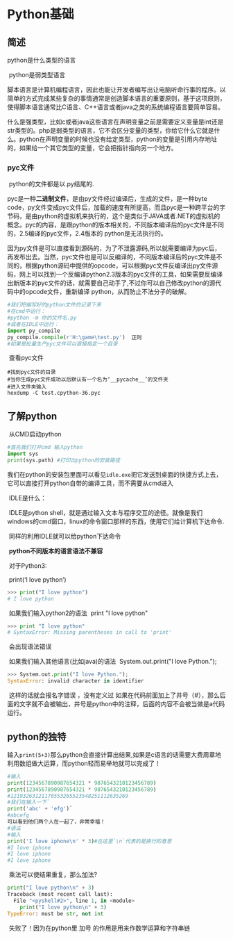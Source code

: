 # Python基础



## 简述

python是什么类型的语言

​		python是弱类型语言

​		脚本语言是计算机编程语言，因此也能让开发者编写出让电脑听命行事的程序。以简单的方式完成某些复杂的事情通常是创造脚本语言的重要原则，基于这项原则，使得脚本语言通常比C语言、C++语言或者java之类的系统编程语言要简单容易。

​		什么是强类型，比如c或者java这些语言在声明变量之前是需要定义变量是int还是str类型的。php是弱类型的语言，它不会区分变量的类型，你给它什么它就是什么。python在声明变量的时候也没有给定类型，python的变量是引用内存地址的，如果给一个其它类型的变量，它会把指针指向另一个地方。

### 		pyc文件

​		python的文件都是以.py结尾的.

​		pyc是一种**二进制文件**，是由py文件经过编译后，生成的文件，是一种byte code，py文件变成pyc文件后，加载的速度有所提高，而且pyc是一种跨平台的字节码，是由python的虚拟机来执行的，这个是类似于JAVA或者.NET的虚拟机的概念。pyc的内容，是跟python的版本相关的，不同版本编译后的pyc文件是不同的，2.5编译的pyc文件，2.4版本的 python是无法执行的。

​		因为py文件是可以直接看到源码的，为了不泄露源码,所以就需要编译为pyc后，再发布出去。当然，pyc文件也是可以反编译的，不同版本编译后的pyc文件是不同的，根据python源码中提供的opcode，可以根据pyc文件反编译出py文件源码，网上可以找到一个反编译python2.3版本的pyc文件的工具，如果需要反编译出新版本的pyc文件的话，就需要自己动手了,不过你可以自己修改python的源代码中的opcode文件，重新编译 python，从而防止不法分子的破解。

```python
#我们把编写好的python文件的记录下来
#在cmd中运行：
#python -m 你的文件名.py
#或者在IDLE中运行：
import py_compile
py_compile.compile(r'H:\game\test.py')  正则
#如果是批量生产pyc文件可以直接指定一个目录
```

​		查看pyc文件

```
#找到pyc文件的目录
#当你生成pyc文件成功以后默认有一个名为‘__pycache__’的文件夹
#进入文件夹输入
hexdump -C test.cpython-36.pyc 

```

## 了解python

​		从CMD启动python

```python
#首先我们打开cmd 输入python
import sys
print(sys.path) #打印出python的安装路径
```

​		我们在python的安装包里面可以看见`idle.exe`把它发送到桌面的快捷方式上去，它可以直接打开python自带的编译工具，而不需要从cmd进入

​		IDLE是什么：

​		IDLE是python shell，就是通过输入文本与程序交互的途径。就像是我们windows的cmd窗口，linux的命令窗口那样的东西，使用它们给计算机下达命令.

​		同样的利用IDLE就可以给python下达命令	

​		**python不同版本的语言语法不兼容**

​		对于Python3:

​		print(‘I love python’)

```python
>>> print("I love python")
# I love python
```

​		如果我们输入python2的语法
​		print "I love python"

```python
>>> print "I love python"
# SyntaxError: Missing parentheses in call to 'print'
```

​		会出现语法错误

​		如果我们输入其他语言(比如java)的语法
​		System.out.print("I love Python.");

```python
>>> System.out.print("I love Python.");
SyntaxError: invalid character in identifier
```

​		这样的话就会报名字错误 ，没有定义过
​		如果在代码前面加上了井号（#），那么后面的文字就不会被输出，井号是python中的注释，后面的内容不会被当做是a代码运行。

## python的独特

​		输入`print(5+3)`那么python会直接计算出结果,如果是c语言的话需要大费周章地利用数组做大运算，而python轻而易举地就可以完成了！

```python
#输入
print(1234567890987654321 * 9876543210123456789)
print(1234567890987654321 * 9876543210123456789)
#12193263121170553265523548251112635269
#我们在输入一下`
print('abc' + 'efg')`
#abcefg
可以看到他们两个人在一起了，非常幸福！
#语法
#输入
print('I love iphone\n' * 3)#在这里`\n`代表的是换行的意思
#I love iphone
#I love iphone
#I love iphone

```

​	乘法可以使结果重复，那么加法?

```python
print("I love python\n" + 3)
Traceback (most recent call last):
  File "<pyshell#2>", line 1, in <module>
    print("I love python\n" + 3)
TypeError: must be str, not int
```

​	失败了！因为在python里 加号 的作用是用来作数学运算和字符串链